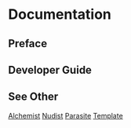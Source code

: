 # Documentation

## Preface

## Developer Guide

## See Other

[Alchemist](./alchemist.md)
[Nudist](./nudist.md)
[Parasite](./parasite.md)
[Template](./template.md)
